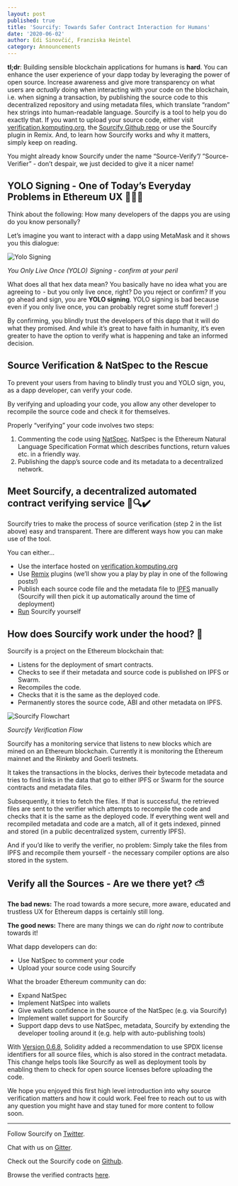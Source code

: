 ```yaml
---
layout: post
published: true
title: 'Sourcify: Towards Safer Contract Interaction for Humans'
date: '2020-06-02'
author: Edi Sinovčić, Franziska Heintel
category: Announcements
---
```


**tl;dr**: Building sensible blockchain applications for humans is **hard**. You
can enhance the user experience of your dapp today by leveraging the power of
open source. Increase awareness and give more transparency on what users are
_actually_ doing when interacting with your code on the blockchain, i.e. when
signing a transaction, by publishing the source code to this decentralized
repository and using metadata files, which translate “random” hex strings into
human-readable language. Sourcify is a tool to help you do exactly that. If you
want to upload your source code, either visit
[verification.komputing.org](https://verification.komputing.org/), the
[Sourcify Github repo](https://github.com/ethereum/sourcify) or use the Sourcify
plugin in Remix. And, to learn how Sourcify works and why it matters, simply
keep on reading.

You might already know Sourcify under the name “Source-Verify”/
”Source-Verifier” - don’t despair, we just decided to give it a nicer name!

## YOLO Signing - One of Today’s Everyday Problems in Ethereum UX 🙈📝🧨

Think about the following: How many developers of the dapps you are using do you
know personally?

Let’s imagine you want to interact with a dapp using MetaMask and it shows you
this dialogue:

![Yolo Signing](/img/2020/05/MetaMask_Yolosign.png)

_You Only Live Once (YOLO)  Signing - confirm at your peril_

What does all that hex data mean? You basically have no idea what you are
agreeing to  - but you only live once, right? Do you reject or confirm? If you
go ahead and sign, you are **YOLO signing**. YOLO signing is bad because even if
you only live once, you can probably regret some stuff forever! ;)

By confirming, you blindly trust the developers of this dapp that it will do
what they promised. And while it’s great to have faith in humanity, it’s even
greater to have the option to verify what is happening and take an informed
decision.

## Source Verification & NatSpec to the Rescue

To prevent your users from having to blindly trust you and YOLO sign, you, as a
dapp developer, can verify your code.

By verifying and uploading your code, you allow any other developer to recompile
the source code and check it for themselves.

Properly “verifying” your code involves two steps:

1. Commenting the code using
   [NatSpec](https://solidity.readthedocs.io/en/latest/natspec-format.html).
   NatSpec is the Ethereum Natural Language Specification Format which describes
   functions, return values etc. in a friendly way.
1. Publishing the dapp’s source code and its metadata to a decentralized
   network.

## Meet Sourcify, a decentralized automated contract verifying service 📝🔍✔️

Sourcify tries to make the process of source verification (step 2 in the list
above) easy and transparent. There are different ways how you can make use of
the tool.

You can either...

- Use the interface hosted on
  [verification.komputing.org](https://verification.komputing.org/)
- Use [Remix](https://remix.ethereum.org/) plugins (we’ll show you a play by
  play in one of the following posts!)
- Publish each source code file and the metadata file to
  [IPFS](https://docs.ipfs.io/concepts/what-is-ipfs/) manually (Sourcify will
  then pick it up automatically around the time of deployment)
- [Run](https://github.com/ethereum/sourcify) Sourcify yourself

## How does Sourcify work under the hood? 📖

Sourcify is a project on the Ethereum blockchain that:

- Listens for the deployment of smart contracts.
- Checks to see if their metadata and source code is published on IPFS or Swarm.
- Recompiles the code.
- Checks that it is the same as the deployed code.
- Permanently stores the source code, ABI and other metadata on IPFS.

![Sourcify Flowchart](/img/2020/05/Sourcify_Flowchart.png)

_Sourcify Verification Flow_

Sourcify has a monitoring service that listens to new blocks which are mined on
an Ethereum blockchain. Currently it is monitoring the Ethereum mainnet and the
Rinkeby and Goerli testnets.

It takes the transactions in the blocks, derives their bytecode metadata and
tries to find links in the data that go to either IPFS or Swarm for the source
contracts and metadata files.

Subsequently, it tries to fetch the files. If that is successful, the retrieved
files are sent to the verifier which attempts to recompile the code and checks
that it is the same as the deployed code. If everything went well and recompiled
metadata and code are a match, all of it gets indexed, pinned and stored (in a
public decentralized system, currently IPFS).

And if you’d like to verify the verifier, no problem: Simply take the files from
IPFS and recompile them yourself - the necessary compiler options are also
stored in the system.

## Verify all the Sources - Are we there yet? ⛅

**The bad news:** The road towards a more secure, more aware, educated and
trustless UX for Ethereum dapps is certainly still long.

**The good news:** There are many things we can do _right now_ to contribute
towards it!

What dapp developers can do:

- Use NatSpec to comment your code
- Upload your source code using Sourcify

What the broader Ethereum community can do:

- Expand NatSpec
- Implement NatSpec into wallets
- Give wallets confidence in the source of the NatSpec (e.g. via Sourcify)
- Implement wallet support for Sourcify
- Support dapp devs to use NatSpec, metadata, Sourcify by extending the
  developer tooling around it (e.g. help with auto-publishing tools)

With [Version 0.6.8](https://github.com/ethereum/solidity/releases/tag/v0.6.8),
Solidity added a recommendation to use SPDX license identifiers for all source
files, which is also stored in the contract metadata. This change helps tools
like Sourcify as well as deployment tools by enabling them to check for open
source licenses before uploading the code.

We hope you enjoyed this first high level introduction into why source
verification matters and how it could work. Feel free to reach out to us with
any question you might have and stay tuned for more content to follow soon.

---

Follow Sourcify on [Twitter](https://twitter.com/SourcifyEth).

Chat with us on [Gitter](https://gitter.im/ethereum/source-verify).

Check out the Sourcify code on [Github](https://github.com/ethereum/sourcify).

Browse the verified contracts [here](https://contractrepo.komputing.org/).
